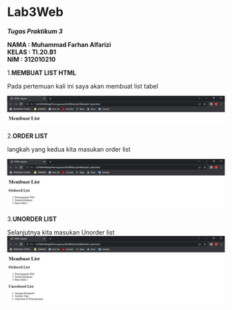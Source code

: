 # Lab3Web

_**Tugas Praktikum 3**_

**NAMA      : Muhammad Farhan Alfarizi**<br>
**KELAS     : TI.20.B1**<br>
**NIM       : 312010210**

1.**MEMBUAT LIST HTML**

Pada pertemuan kali ini saya akan membuat list tabel 

![Membuat List HTML](screenshoot/membuatlist1.JPG)

2.**ORDER LIST**

langkah yang kedua kita masukan order list

![Order List](screenshoot/orderlist.JPG)

3.**UNORDER LIST**

Selanjutnya kita masukan Unorder list
![Unorder List](screenshoot/unorderlist.JPG)
